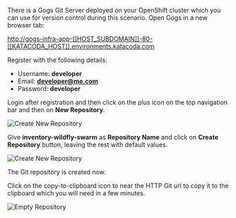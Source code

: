There is a Gogs Git Server deployed on your OpenShift cluster which you can use 
for version control during this scenario. Open Gogs in a new browser tab:

<http://gogs-infra-app-[[HOST_SUBDOMAIN]]-80-[[KATACODA_HOST]].environments.katacoda.com>

Register with the following details:
* Username: **developer**
* Email: **developer@me.com**
* Password: **developer**

Login after registration and then click on the plus icon on the top navigation 
bar and then on **New Repository**.

![Create New Repository](https://katacoda.com/openshift-roadshow/assets/cd-gogs-plus-icon.png)

Give **inventory-wildfly-swarm** as **Repository Name** and click on **Create Repository** 
button, leaving the rest with default values.

![Create New Repository](https://katacoda.com/openshift-roadshow/assets/cd-gogs-new-repo.png)

The Git repository is created now. 

Click on the copy-to-clipboard icon to near the 
HTTP Git url to copy it to the clipboard which you will need in a few minutes.

![Empty Repository](https://katacoda.com/openshift-roadshow/assets/cd-gogs-empty-repo.png)
